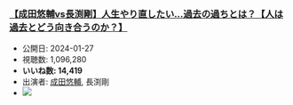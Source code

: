 ### [【成田悠輔vs長渕剛】人生やり直したい…過去の過ちとは？【人は過去とどう向き合うのか？】](https://www.youtube.com/watch?v=arcYBqJcY8w)
-   公開日: 2024-01-27
-   視聴数: 1,096,280
-   **いいね数: 14,419**
-   出演者: [成田悠輔](/rehacq_fan/people/成田悠輔 "wikilink"), 長渕剛
- [![](https://img.youtube.com/vi/arcYBqJcY8w/hqdefault.jpg)](https://www.youtube.com/watch?v=arcYBqJcY8w)
